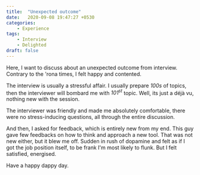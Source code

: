 ```yaml
---
title:  "Unexpected outcome"
date:   2020-09-08 19:47:27 +0530
categories:
    - Experience
tags:
    - Interview
    - Delighted
draft: false
---
```


Here, I want to discuss about an unexpected outcome from interview. Contrary to the 'rona times, I felt happy and contented.

The interview is usually a stressful affair. I usually prepare _100s_ of topics, then the interviewer will bombard me with _101<sup>st</sup>_ topic. Well, its just a déjà vu, nothing new with the session.

The interviewer was friendly and made me absolutely comfortable, there were no stress-inducing questions, all through the entire discussion.

And then, I asked for feedback, which is entirely new from my end. This guy gave few feedbacks on how to think and approach a new tool. That was not new either, but it blew me off. Sudden in rush of dopamine and felt as if I got the job position itself, to be frank I'm most likely to flunk. But I felt satisfied, energised.

Have a happy dappy day.
